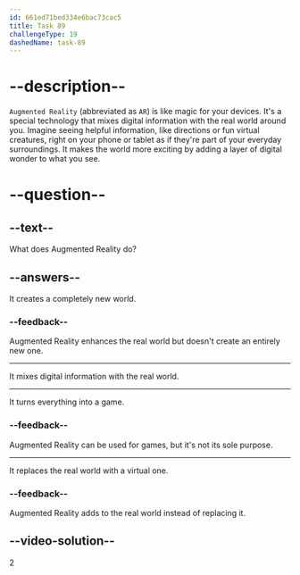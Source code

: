 ```yaml
---
id: 661ed71bed334e6bac73cac5
title: Task 89
challengeType: 19
dashedName: task-89
---
```


# --description--

`Augmented Reality` (abbreviated as `AR`) is like magic for your devices. It's a special technology that mixes digital information with the real world around you. Imagine seeing helpful information, like directions or fun virtual creatures, right on your phone or tablet as if they're part of your everyday surroundings. It makes the world more exciting by adding a layer of digital wonder to what you see.

# --question--

## --text--

What does Augmented Reality do?

## --answers--

It creates a completely new world.

### --feedback--

Augmented Reality enhances the real world but doesn't create an entirely new one.

---

It mixes digital information with the real world.

---

It turns everything into a game.

### --feedback--

Augmented Reality can be used for games, but it's not its sole purpose.

---

It replaces the real world with a virtual one.

### --feedback--

Augmented Reality adds to the real world instead of replacing it.

## --video-solution--

2

